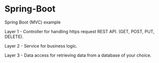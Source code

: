 # Spring-Boot
Spring Boot (MVC) example

Layer 1 - Controller for handling https request REST API. (GET, POST, PUT, DELETE).

Layer 2 - Service for business logic.

Layer 3 - Data access for retrieving data from a database of your choice.
